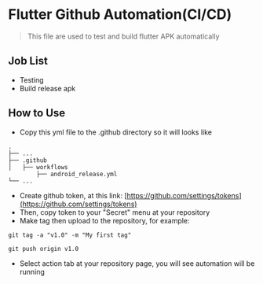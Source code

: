 # Flutter Github Automation(CI/CD)
> This file are used to test and build flutter APK automatically

## Job List
- Testing
- Build release apk

## How to Use
- Copy this yml file to the .github directory so it will looks like
```
.
├── ...
├── .github
│   ├── workflows
        ├── android_release.yml
└── ...
```
- Create github token, at this link: [https://github.com/settings/tokens](https://github.com/settings/tokens)
- Then, copy token to your "Secret" menu at your repository
- Make tag then upload to the repository, for example:
```
git tag -a "v1.0" -m "My first tag"
```
```
git push origin v1.0
```
- Select action tab at your repository page, you will see automation will be running